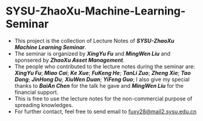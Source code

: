 # SYSU-ZhaoXu-Machine-Learning-Seminar

- This project is the collection of Lecture Notes of ***SYSU-ZhaoXu Machine Learning Seminar***.
- The seminar is organized by ***XingYu Fu*** and ***MingWen Liu*** and sponsered by ***ZhaoXu Asset Management***.<br>
- The people who contributed to the lecture notes during the seminar are: ***XingYu Fu***; ***Miao Cai***; ***Ke Xue***; ***FuKeng He***; ***TanLi Zuo***; ***Zheng Xie***; ***Tao Dong***; ***JinHong Du***; ***XiuWen Duan***; ***YiFeng Guo***; I also give my special thanks to ***BaiAn Chen*** for the talk he gave and ***MingWen Liu*** for the financial support.<br>
- This is free to use the lecture notes for the non-commercial purpose of spreading knowledges.<br>
- For further contact, feel free to send email to fuxy28@mail2.sysu.edu.cn
